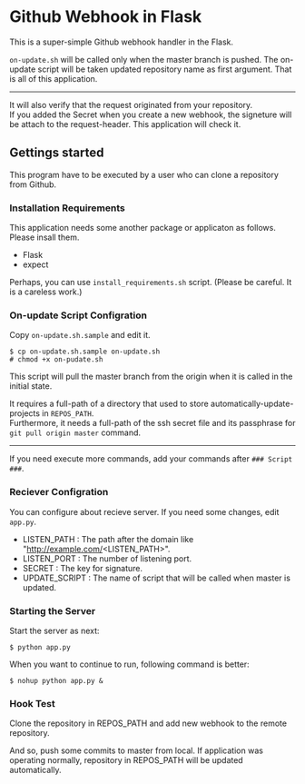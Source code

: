Github Webhook in Flask
=======================

This is a super-simple Github webhook handler in the Flask.

``on-update.sh`` will be called only when the master branch is pushed.
The on-update script will be taken updated repository name as first argument.
That is all of this application.

---

It will also verify that the request originated from your repository.  
If you added the Secret when you create a new webhook, the signeture will be attach to the request-header. This application will check it.

## Gettings started
This program have to be executed by a user who can clone a repository from Github.

### Installation Requirements
This application needs some another package or applicaton as follows. Please insall them.

 * Flask
 * expect

Perhaps, you can use ``install_requirements.sh`` script. (Please be careful. It is a careless work.)

### On-update Script Configration
Copy ``on-update.sh.sample`` and edit it.

```
$ cp on-update.sh.sample on-update.sh
# chmod +x on-pudate.sh
```

This script will pull the master branch from the origin when it is called in the initial state.

It requires a full-path of a directory that used to store automatically-update-projects in ``REPOS_PATH``.  
Furthermore, it needs a full-path of the ssh secret file and its passphrase for ``git pull origin master`` command.

---

If you need execute more commands, add your commands after ``### Script ###``.

### Reciever Configration
You can configure about recieve server. If you need some changes, edit ``app.py``.

 * LISTEN\_PATH   : The path after the domain like "http://example.com/<LISTEN\_PATH>".
 * LISTEN\_PORT   : The number of listening port.
 * SECRET         : The key for signature.
 * UPDATE\_SCRIPT : The name of script that will be called when master is updated.

### Starting the Server
Start the server as next:

```
$ python app.py
```

When you want to continue to run, following command is better:

```
$ nohup python app.py &
```

### Hook Test
Clone the repository in REPOS\_PATH and add new webhook to the remote repository.  

And so, push some commits to master from local. If application was operating normally, repository in REPOS\_PATH will be updated automatically.

